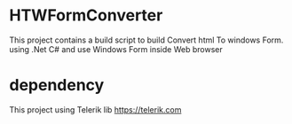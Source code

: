 # HTWFormConverter

This project contains a build script to build Convert html To windows Form. 
using .Net C# and use Windows  Form inside  Web browser 

# dependency 
This project using  Telerik lib 
https://telerik.com
